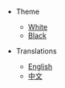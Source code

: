 * Theme
	* [White](javascript:isTheme('white'))
	* [Black](javascript:isTheme('black'))


* Translations
  * [English](/en/)
  * [中文](/zh/)
